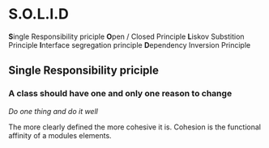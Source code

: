 # S.O.L.I.D

**S**ingle Responsibility priciple
**O**pen / Closed Principle
**L**iskov Substition Principle 
**I**nterface segregation principle 
**D**ependency Inversion Principle

## **S**ingle Responsibility priciple

### A class should have one and only one reason to change

_Do one thing and do it well_

The more clearly defined the more cohesive it is. 
Cohesion is the functional affinity of a modules elements.


